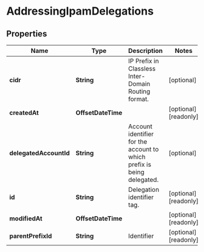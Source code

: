 

# AddressingIpamDelegations


## Properties

| Name | Type | Description | Notes |
|------------ | ------------- | ------------- | -------------|
|**cidr** | **String** | IP Prefix in Classless Inter-Domain Routing format. |  [optional] |
|**createdAt** | **OffsetDateTime** |  |  [optional] [readonly] |
|**delegatedAccountId** | **String** | Account identifier for the account to which prefix is being delegated. |  [optional] |
|**id** | **String** | Delegation identifier tag. |  [optional] [readonly] |
|**modifiedAt** | **OffsetDateTime** |  |  [optional] [readonly] |
|**parentPrefixId** | **String** | Identifier |  [optional] [readonly] |



